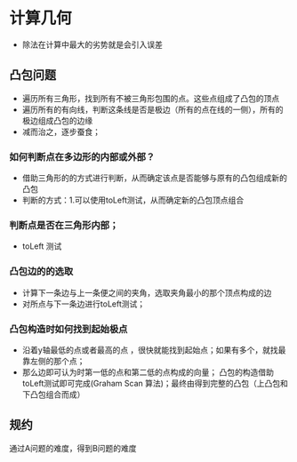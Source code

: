 # 计算几何
- 除法在计算中最大的劣势就是会引入误差
## 凸包问题
- 遍历所有三角形，找到所有不被三角形包围的点。这些点组成了凸包的顶点
- 遍历所有的有向线，判断这条线是否是极边（所有的点在线的一侧），所有的 极边组成凸包的边缘
- 减而治之，逐步蚕食；
### 如何判断点在多边形的内部或外部？
- 借助三角形的的方式进行判断，从而确定该点是否能够与原有的凸包组成新的凸包
- 判断的方式：1.可以使用toLeft测试，从而确定新的凸包顶点组合
### 判断点是否在三角形内部；
- toLeft 测试
### 凸包边的的选取
- 计算下一条边与上一条便之间的夹角，选取夹角最小的那个顶点构成的边
- 对所点与下一条边进行toLeft测试；
### 凸包构造时如何找到起始极点
- 沿着y轴最低的点或者最高的点 ，很快就能找到起始点；如果有多个，就找最靠左侧的那个点；
- 那么边即可认为时第一低的点和第二低的点构成的向量；
凸包的构造借助toLeft测试即可完成(Graham Scan 算法)；最终由得到完整的凸包（上凸包和下凸包组合而成）

## 规约
通过A问题的难度，得到B问题的难度